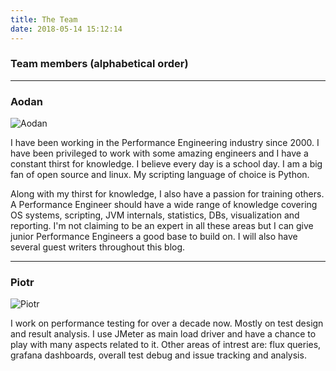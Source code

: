 ```yaml
---
title: The Team
date: 2018-05-14 15:12:14
---
```



### Team members (alphabetical order)

---

### Aodan

![Aodan](img/team/aodan.profile-150x150.jpg)


I have been working in the Performance Engineering industry since 2000. I have been privileged to work with some amazing engineers and I have a constant thirst for knowledge. I believe every day is a school day. I am a big fan of open source and linux. My scripting language of choice is Python.

Along with my thirst for knowledge, I also have a passion for training others. A Performance Engineer should have a wide range of knowledge covering OS systems, scripting, JVM internals, statistics, DBs, visualization and reporting. I\'m not claiming to be an expert in all these areas but I can give junior Performance Engineers a good base to build on. I will also have several guest writers throughout this blog.

---

### Piotr

![Piotr](img/team/piotr.avatar-150x150.jpg)

I work on performance testing for over a decade now. Mostly on test design and result analysis. I use JMeter as main load driver and have a chance to play with many aspects related to it. Other areas of intrest are: flux queries, grafana dashboards, overall test debug and issue tracking and analysis.

